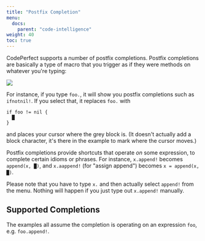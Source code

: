 ```yaml
---
title: "Postfix Completion"
menu:
  docs:
    parent: "code-intelligence"
weight: 40
toc: true
---
```


CodePerfect supports a number of postfix completions. Postfix
completions are basically a type of macro that you trigger as if they
were methods on whatever you're typing:

![](/postfix.png)

For instance, if you type `foo.`, it
will show you postfix completions such as `ifnotnil!`. If you select that, it replaces `foo.` with

```
if foo != nil {
  █
}
```

and places your cursor where the grey block is. (It doesn't actually add a
block character, it's there in the example to mark where the cursor moves.)

Postfix completions provide shortcuts that operate
_on_ some expression, to complete certain idioms or phrases. For
instance, `x.append!` becomes `append(x, █)`, and `x.aappend!`
(for "assign append") becomes `x = append(x, █)`.

Please note that you have to type `x.` and then actually select
`append!` from the menu. Nothing will happen if you just type out
`x.append!` manually.

## Supported Completions

The examples all assume the completion is operating on an expression
`foo`, e.g. `foo.append!`.
